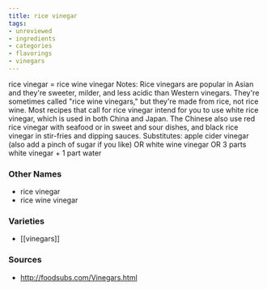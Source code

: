 ```yaml
---
title: rice vinegar
tags:
- unreviewed
- ingredients
- categories
- flavorings
- vinegars
---
```

rice vinegar = rice wine vinegar Notes: Rice vinegars are popular in Asian and they're sweeter, milder, and less acidic than Western vinegars. They're sometimes called "rice wine vinegars," but they're made from rice, not rice wine. Most recipes that call for rice vinegar intend for you to use white rice vinegar, which is used in both China and Japan. The Chinese also use red rice vinegar with seafood or in sweet and sour dishes, and black rice vinegar in stir-fries and dipping sauces. Substitutes: apple cider vinegar (also add a pinch of sugar if you like) OR white wine vinegar OR 3 parts white vinegar + 1 part water

### Other Names

* rice vinegar
* rice wine vinegar

### Varieties

* [[vinegars]]

### Sources
* http://foodsubs.com/Vinegars.html

